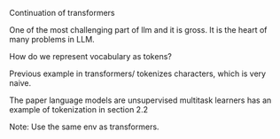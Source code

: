 Continuation of transformers

One of the most challenging part of llm and it is gross. It is the heart of many problems in LLM.

How do we represent vocabulary as tokens?

Previous example in transformers/ tokenizes characters, which is very naive.

The paper language models are unsupervised multitask learners has an example of tokenization in section 2.2

Note: Use the same env as transformers.
